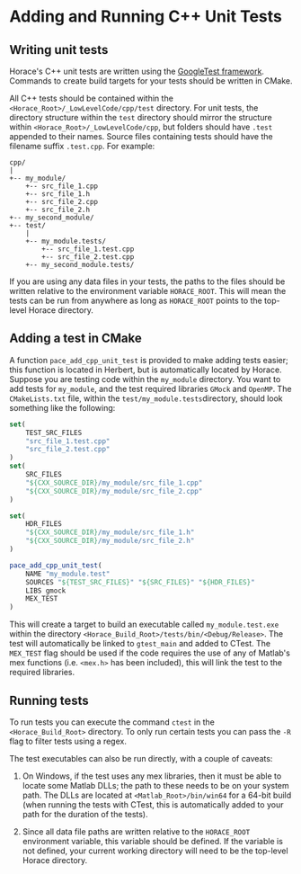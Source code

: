 # Adding and Running C++ Unit Tests

## Writing unit tests

Horace's C++ unit tests are written using the [GoogleTest framework](https://github.com/google/googletest).
Commands to create build targets for your tests should be written in CMake.

All C++ tests should be contained within the `<Horace_Root>/_LowLevelCode/cpp/test`
directory. For unit tests, the directory structure within the `test` directory
should mirror the structure within `<Horace_Root>/_LowLevelCode/cpp`, but
folders should have `.test` appended to their names. Source files containing
tests should have the filename suffix `.test.cpp`. For example:

```
cpp/
|
+-- my_module/
    +-- src_file_1.cpp
    +-- src_file_1.h
    +-- src_file_2.cpp
    +-- src_file_2.h
+-- my_second_module/
+-- test/
    |
    +-- my_module.tests/
        +-- src_file_1.test.cpp
        +-- src_file_2.test.cpp
    +-- my_second_module.tests/

```

If you are using any data files in your tests, the paths to the files should
be written relative to the environment variable `HORACE_ROOT`. This will mean
the tests can be run from anywhere as long as `HORACE_ROOT` points to the
top-level Horace directory.

## Adding a test in CMake

A function `pace_add_cpp_unit_test` is provided to make adding tests easier; this
function is located in Herbert, but is automatically located by Horace.
Suppose you are testing code within the `my_module` directory. You want to add
tests for `my_module`, and the test required libraries `GMock` and `OpenMP`.
The `CMakeLists.txt` file, within the `test/my_module.tests`directory, should
look something like the following:

```cmake
set(
    TEST_SRC_FILES
    "src_file_1.test.cpp"
    "src_file_2.test.cpp"
)
set(
    SRC_FILES
    "${CXX_SOURCE_DIR}/my_module/src_file_1.cpp"
    "${CXX_SOURCE_DIR}/my_module/src_file_2.cpp"
)

set(
    HDR_FILES
    "${CXX_SOURCE_DIR}/my_module/src_file_1.h"
    "${CXX_SOURCE_DIR}/my_module/src_file_2.h"
)

pace_add_cpp_unit_test(
    NAME "my_module.test"
    SOURCES "${TEST_SRC_FILES}" "${SRC_FILES}" "${HDR_FILES}"
    LIBS gmock
    MEX_TEST
)
```

This will create a target to build an executable called `my_module.test.exe`
within the directory `<Horace_Build_Root>/tests/bin/<Debug/Release>`. The test
will automatically be linked to `gtest_main` and added to CTest. The `MEX_TEST`
flag should be used if the code requires the use of any of Matlab's mex
functions (i.e. `<mex.h>` has been included), this will link the test to the
required libraries.

## Running tests

To run tests you can execute the command `ctest` in the `<Horace_Build_Root>`
directory. To only run certain tests you can pass the `-R` flag to filter tests
using a regex.

The test executables can also be run directly, with a couple of caveats:

1) On Windows, if the test uses any mex libraries, then it must be able to
locate some Matlab DLLs; the path to these needs to be on your system path. The
DLLs are located at `<Matlab_Root>/bin/win64` for a 64-bit build (when running
the tests with CTest, this is automatically added to your path for the duration
of the tests).

2) Since all data file paths are written relative to the `HORACE_ROOT`
environment variable, this variable should be defined. If the variable is not
defined, your current working directory will need to be the top-level Horace
directory.
